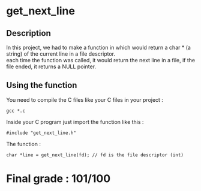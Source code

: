 <h1> get_next_line</h1>

<h2>Description</h2>
<p> In this project, we had to make a function in which would return a char * (a string) of the current line in a file descriptor.<br>
each time the function was called, it would return the next line in a file, if the file ended, it returns a NULL pointer.</p>

<h2>Using the function</h2>
<p>You need to compile the C files like your C files in your project : </p>
<code>gcc *.c</code>
<p>Inside your C program just import the function like this :</p>
<code>#include "get_next_line.h"</code>
<p>The function :</p>
<code>char *line = get_next_line(fd); // fd is the file descriptor (int)</code>

<h1>Final grade : 101/100</h1>
